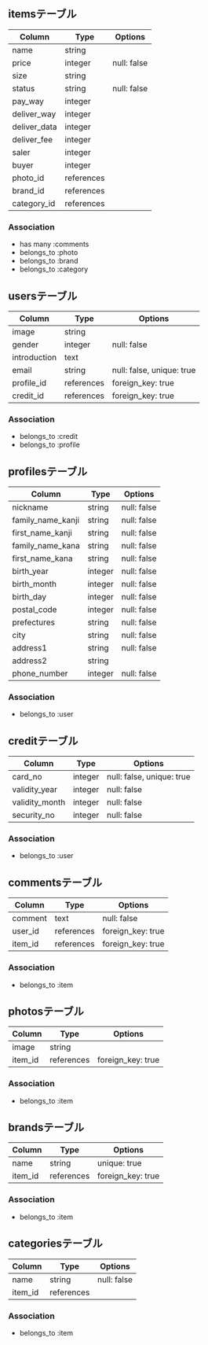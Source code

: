 ## itemsテーブル

|Column|Type|Options|
|------|----|-------|
|name|string||
|price|integer|null: false|
|size|string||
|status|string|null: false|
|pay_way|integer||
|deliver_way|integer||
|deliver_data|integer||
|deliver_fee|integer||
|saler|integer||
|buyer|integer||
|photo_id|references||
|brand_id|references||
|category_id|references||

### Association
- has many :comments
- belongs_to :photo
- belongs_to :brand
- belongs_to :category

## usersテーブル
|Column|Type|Options|
|------|----|-------|
|image|string||
|gender|integer|null: false|
|introduction|text|
|email|string|null: false, unique: true|
|profile_id|references|foreign_key: true|
|credit_id|references|foreign_key: true|

### Association
- belongs_to :credit
- belongs_to :profile

## profilesテーブル
|Column|Type|Options|
|------|----|-------|
|nickname|string|null: false|
|family_name_kanji|string|null: false|
|first_name_kanji|string|null: false|
|family_name_kana|string|null: false|
|first_name_kana|string|null: false|
|birth_year|integer|null: false|
|birth_month|integer|null: false|                  
|birth_day|integer|null: false| 
|postal_code|integer|null: false|
|prefectures|string|null: false|
|city|string|null: false|
|address1|string|null: false|               
|address2|string||
|phone_number|integer|null: false|

### Association
- belongs_to :user

## creditテーブル
|Column|Type|Options|
|------|----|-------|
|card_no|integer|null: false, unique: true|
|validity_year|integer|null: false|
|validity_month|integer|null: false|
|security_no|integer|null: false|

### Association
- belongs_to :user

## commentsテーブル
|Column|Type|Options|
|------|----|-------|
|comment|text|null: false|
|user_id|references|foreign_key: true|
|item_id|references|foreign_key: true|

### Association
- belongs_to :item

## photosテーブル
|Column|Type|Options|
|------|----|-------|
|image|string||
|item_id|references|foreign_key: true|

### Association
- belongs_to :item

## brandsテーブル
|Column|Type|Options|
|------|----|-------|
|name|string|unique: true|
|item_id|references|foreign_key: true|

### Association
- belongs_to :item

## categoriesテーブル
|Column|Type|Options|
|------|----|-------|
|name|string|null: false|
|item_id|references||

### Association
- belongs_to :item